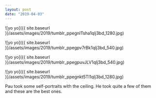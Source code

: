 ```yaml
---
layout: post
date: "2019-04-03"
---
```


![yo yo]({{ site.baseurl }}/assets/images/2019/tumblr_ppegnlTsha1qlj3bd_1280.jpg)

![yo yo]({{ site.baseurl }}/assets/images/2019/tumblr_ppegpv7rBk1qlj3bd_540.jpg)

![yo yo]({{ site.baseurl }}/assets/images/2019/tumblr_ppegpuvJLV1qlj3bd_540.jpg)

![yo yo]({{ site.baseurl }}/assets/images/2019/tumblr_ppegnkt5Tl1qlj3bd_1280.jpg)

Pau took some self-portraits with the ceiling. He took quite a few of them and these are the best ones.
